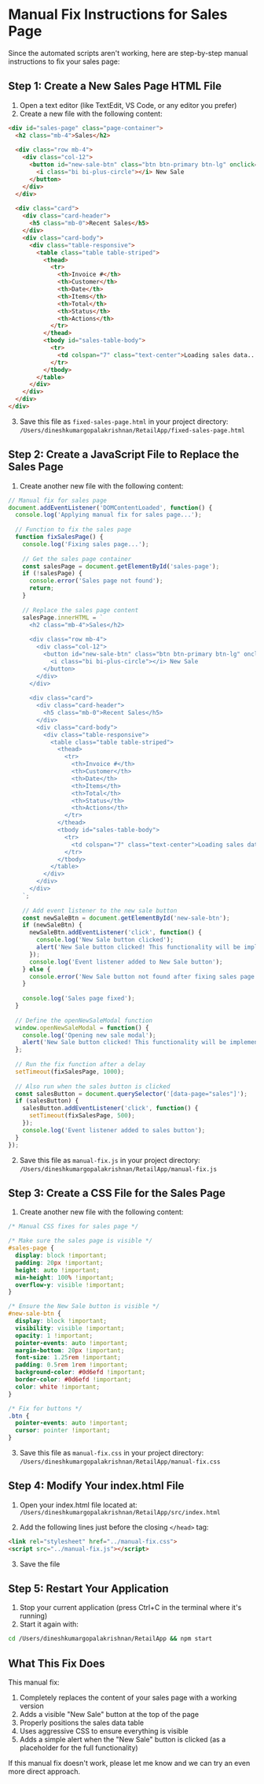 # Manual Fix Instructions for Sales Page

Since the automated scripts aren't working, here are step-by-step manual instructions to fix your sales page:

## Step 1: Create a New Sales Page HTML File

1. Open a text editor (like TextEdit, VS Code, or any editor you prefer)
2. Create a new file with the following content:

```html
<div id="sales-page" class="page-container">
  <h2 class="mb-4">Sales</h2>
  
  <div class="row mb-4">
    <div class="col-12">
      <button id="new-sale-btn" class="btn btn-primary btn-lg" onclick="openNewSaleModal()">
        <i class="bi bi-plus-circle"></i> New Sale
      </button>
    </div>
  </div>
  
  <div class="card">
    <div class="card-header">
      <h5 class="mb-0">Recent Sales</h5>
    </div>
    <div class="card-body">
      <div class="table-responsive">
        <table class="table table-striped">
          <thead>
            <tr>
              <th>Invoice #</th>
              <th>Customer</th>
              <th>Date</th>
              <th>Items</th>
              <th>Total</th>
              <th>Status</th>
              <th>Actions</th>
            </tr>
          </thead>
          <tbody id="sales-table-body">
            <tr>
              <td colspan="7" class="text-center">Loading sales data...</td>
            </tr>
          </tbody>
        </table>
      </div>
    </div>
  </div>
</div>
```

3. Save this file as `fixed-sales-page.html` in your project directory: `/Users/dineshkumargopalakrishnan/RetailApp/fixed-sales-page.html`

## Step 2: Create a JavaScript File to Replace the Sales Page

1. Create another new file with the following content:

```javascript
// Manual fix for sales page
document.addEventListener('DOMContentLoaded', function() {
  console.log('Applying manual fix for sales page...');
  
  // Function to fix the sales page
  function fixSalesPage() {
    console.log('Fixing sales page...');
    
    // Get the sales page container
    const salesPage = document.getElementById('sales-page');
    if (!salesPage) {
      console.error('Sales page not found');
      return;
    }
    
    // Replace the sales page content
    salesPage.innerHTML = `
      <h2 class="mb-4">Sales</h2>
      
      <div class="row mb-4">
        <div class="col-12">
          <button id="new-sale-btn" class="btn btn-primary btn-lg" onclick="openNewSaleModal()">
            <i class="bi bi-plus-circle"></i> New Sale
          </button>
        </div>
      </div>
      
      <div class="card">
        <div class="card-header">
          <h5 class="mb-0">Recent Sales</h5>
        </div>
        <div class="card-body">
          <div class="table-responsive">
            <table class="table table-striped">
              <thead>
                <tr>
                  <th>Invoice #</th>
                  <th>Customer</th>
                  <th>Date</th>
                  <th>Items</th>
                  <th>Total</th>
                  <th>Status</th>
                  <th>Actions</th>
                </tr>
              </thead>
              <tbody id="sales-table-body">
                <tr>
                  <td colspan="7" class="text-center">Loading sales data...</td>
                </tr>
              </tbody>
            </table>
          </div>
        </div>
      </div>
    `;
    
    // Add event listener to the new sale button
    const newSaleBtn = document.getElementById('new-sale-btn');
    if (newSaleBtn) {
      newSaleBtn.addEventListener('click', function() {
        console.log('New Sale button clicked');
        alert('New Sale button clicked! This functionality will be implemented soon.');
      });
      console.log('Event listener added to New Sale button');
    } else {
      console.error('New Sale button not found after fixing sales page');
    }
    
    console.log('Sales page fixed');
  }
  
  // Define the openNewSaleModal function
  window.openNewSaleModal = function() {
    console.log('Opening new sale modal');
    alert('New Sale button clicked! This functionality will be implemented soon.');
  };
  
  // Run the fix function after a delay
  setTimeout(fixSalesPage, 1000);
  
  // Also run when the sales button is clicked
  const salesButton = document.querySelector('[data-page="sales"]');
  if (salesButton) {
    salesButton.addEventListener('click', function() {
      setTimeout(fixSalesPage, 500);
    });
    console.log('Event listener added to sales button');
  }
});
```

2. Save this file as `manual-fix.js` in your project directory: `/Users/dineshkumargopalakrishnan/RetailApp/manual-fix.js`

## Step 3: Create a CSS File for the Sales Page

1. Create another new file with the following content:

```css
/* Manual CSS fixes for sales page */

/* Make sure the sales page is visible */
#sales-page {
  display: block !important;
  padding: 20px !important;
  height: auto !important;
  min-height: 100% !important;
  overflow-y: visible !important;
}

/* Ensure the New Sale button is visible */
#new-sale-btn {
  display: block !important;
  visibility: visible !important;
  opacity: 1 !important;
  pointer-events: auto !important;
  margin-bottom: 20px !important;
  font-size: 1.25rem !important;
  padding: 0.5rem 1rem !important;
  background-color: #0d6efd !important;
  border-color: #0d6efd !important;
  color: white !important;
}

/* Fix for buttons */
.btn {
  pointer-events: auto !important;
  cursor: pointer !important;
}
```

3. Save this file as `manual-fix.css` in your project directory: `/Users/dineshkumargopalakrishnan/RetailApp/manual-fix.css`

## Step 4: Modify Your index.html File

1. Open your index.html file located at: `/Users/dineshkumargopalakrishnan/RetailApp/src/index.html`

2. Add the following lines just before the closing `</head>` tag:

```html
<link rel="stylesheet" href="../manual-fix.css">
<script src="../manual-fix.js"></script>
```

3. Save the file

## Step 5: Restart Your Application

1. Stop your current application (press Ctrl+C in the terminal where it's running)
2. Start it again with:

```bash
cd /Users/dineshkumargopalakrishnan/RetailApp && npm start
```

## What This Fix Does

This manual fix:

1. Completely replaces the content of your sales page with a working version
2. Adds a visible "New Sale" button at the top of the page
3. Properly positions the sales data table
4. Uses aggressive CSS to ensure everything is visible
5. Adds a simple alert when the "New Sale" button is clicked (as a placeholder for the full functionality)

If this manual fix doesn't work, please let me know and we can try an even more direct approach.